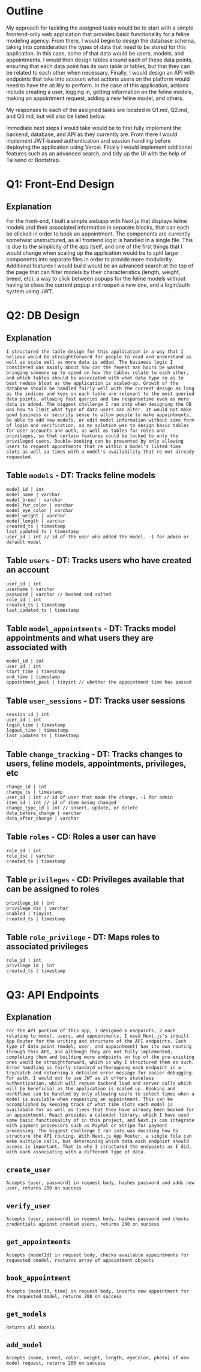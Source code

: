 # Outline

My approach for tackling the assigned tasks would be to start with a simple frontend-only web application that provides basic functionality for a feline modeling agency. From there, I would begin to design the database schema, taking into consideration the types of data that need to be stored for this application. In this case, some of that data would be users, models, and appointments. I would then design tables around each of these data points, ensuring that each data point has its own table or tables, but that they can be related to each other when necessary. Finally, I would design an API with endpoints that take into account what actions users on the platform would need to have the ability to perform. In the case of this application, actions include creating a user, logging in, getting information on the feline models, making an appointment request, adding a new feline model, and others. 

My responses to each of the assigned tasks are located in Q1.md, Q2.md, and Q3.md, but will also be listed below.

Immediate next steps I would take would be to first fully implement the backend, database, and API as they currently are. From there I would implement JWT-based authentication and session handling before deploying the application using Vercel. Finally I would implement additional features such as an advanced search, and tidy up the UI with the help of Tailwind or Bootstrap.

# Q1: Front-End Design
## Explanation
For the front-end, I built a simple webapp with Next.js that displays feline models and their associated information in separate blocks, that can each be clicked in order to book an appointment. The components are currently somehwat unstructured, as all frontend logic is handled in a single file. This is due to the simplicity of the app itself, and one of the first things that I would change when scaling up the application would be to split larger components into separate files in order to provide more modularity. Additional features I would build would be an advanced search at the top of the page that can filter models by their characteristics (length, weight, breed, etc), a way to click between popups for the feline models without having to close the current popup and reopen a new one, and a login/auth system using JWT.

# Q2: DB Design
## Explanation
    I structured the table design for this application in a way that I believe would be straightforward for people to read and understand as well as scale well as more data is added. The business logic I considered was mainly about how can the fewest man hours be wasted bringing someone up to speed on how the tables relate to each other, and which tables should be associated with what data type so as to best reduce bloat as the application is scaled-up. Growth of the database should be handled fairly well with the current design as long as the indices and keys on each table are relevant to the most queried data points, allowing fast queries and low responsetime even as more data is added. The biggest challenge I ran into when designing the DB was how to limit what type of data users can alter. It would not make good business or security sense to allow people to make appointments, be able to add new models, or edit model information without some form of login and verification, so my solution was to design basic tables for user accounts and auth, as well as tables for roles and privileges, so that certain features could be locked to only the privileged users. Double-booking can be prevented by only allowing users to request appontments that re within a model's listed time slots as well aa times with a model's availability that re not already requested.
    
## Table `models` - DT: Tracks feline models
    model_id | int
    model_name | varchar
    model_breed | varchar
    model_fur_color | varchar
    model_eye_color | varchar
    model_weight | varchar
    model_length | varchar
    created_ts | timestamp
    last_updated_ts | timestamp
    user_id | int // id of the user who added the model. -1 for admin or default model

## Table `users` - DT: Tracks users who have created an account
	user_id | int
	username | varchar
	password | varchar // hashed and salted
	role_id | int
	created_ts | timestamp
	last_updated_ts | timestamp

## Table `model_appointments` - DT: Tracks model appointments and what users they are associated with
	model_id | int
	user_id | int
	start_time | timestamp
	end_time | timestamp
	appointment_past | tinyint // whether the appointment time has passed
	
## Table `user_sessions` - DT:  Tracks user sessions
	session_id | int
	user_id | int
	login_time | timestamp
	logout_time | timestamp
	last_updated_ts | timestamp

## Table `change_tracking` - DT: Tracks changes to users, feline models, appointments, privileges, etc
    change_id | int
    change_ts | timestamp
    user_id | int // id of user that made the change. -1 for admin
    item_id | int // id of item being changed
    change_type_id | int // insert, update, or delete
    data_before_change | varchar
    data_after_change | varchar

## Table `roles` - CD: Roles a user can have
    role_id | int
    role_dsc | varchar
    created_ts | timestamp

## Table `privileges` - CD: Privileges available that can be assigned to roles
	privilege_id | int
	privilege_dsc | varchar
	enabled | tinyint
	created_ts | timestamp

## Table `role_privilege` - DT: Maps roles to associated privileges
	role_id | int
	privilege_id | int
	created_ts | timestamp

# Q3: API Endpoints
## Explanation
    For the API portion of this app, I designed 6 endpoints, 2 each relating to model, users, and appointments. I used Next.js's inbuilt App Router for the writing and structure of the API endpoints. Each type of data point (model, user, and appointment) has its own routing through this API, and although they are not fully implemented, completing them and building more endpoints on top of the pre-existing ones would be straightforward, which is why I structured them as such. Error handling is fairly standard withwrapping each endpoint in a try/catch and returning a detailed error message for easier debugging. For auth, I would opt to use JWT as it offers stateless authentication, which will reduce backend load and server calls which will be beneficial as the application is scaled up. Booking and workflows can be handled by only allowing users to select times when a model is available when requesting an appointment. This can be accomplished by keeping track of what time slots each model is availabale for as well as times that they have already been booked for an appointment. React provides a calendar library, which I have used some basic functionality of in this project, and Next.js can integrate with payment processors such as PayPal or Stripe for payment processing. The biggest challenge I ran into was deciding how to structure the API routing. With Next.js App Router, a single file can make multiple calls, but determining which data each endpoint should access is important. That is why I structured the endpoints as I did, with each associating with a different type of data.
## `create_user`
    Accepts {user, password} in request body, hashes password and adds new user, returns 200 on success
## `verify_user`
    Accepts {user, password} in request body, hashes password and checks credentials against created users, returns 200 on success
## `get_appointments`
    Accepts {modelId} in request body, checks available appointments for requested cmodel, resturns array of appointment objects
## `book_appointment`
    Accepts {modelId, time} in request body, inserts new appointment for the requested model, returns 200 on success
## `get_models`
    Returns all models
## `add_model`
    Accepts {name, breed, color, weight, length, eyeColor, photo} of new model request, returns 200 on success